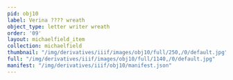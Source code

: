 ```yaml
---
pid: obj10
label: Verina ???? wreath
object_type: letter writer wreath
order: '09'
layout: michaelfield_item
collection: michaelfield
thumbnail: "/img/derivatives/iiif/images/obj10/full/250,/0/default.jpg"
full: "/img/derivatives/iiif/images/obj10/full/1140,/0/default.jpg"
manifest: "/img/derivatives/iiif/obj10/manifest.json"
---
```

